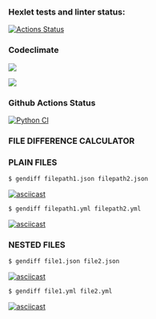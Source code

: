 ### Hexlet tests and linter status:
[![Actions Status](https://github.com/tatapestova/python-project-50/workflows/hexlet-check/badge.svg)](https://github.com/tatapestova/python-project-50/actions)

### Codeclimate
<a href="https://codeclimate.com/github/tatapestova/python-project-50/maintainability"><img 
src="https://api.codeclimate.com/v1/badges/baa3a2b566dd0b9e965d/maintainability" /></a>

<a href="https://codeclimate.com/github/tatapestova/python-project-50/test_coverage"><img 
src="https://api.codeclimate.com/v1/badges/baa3a2b566dd0b9e965d/test_coverage" /></a>

### Github Actions Status
[![Python CI](https://github.com/tatapestova/python-project-50/actions/workflows/pyci.yml/badge.svg)](https://github.com/tatapestova/python-project-50/actions/workflows/pyci.yml)

### FILE DIFFERENCE CALCULATOR

### PLAIN FILES
```bash
$ gendiff filepath1.json filepath2.json
```
[![asciicast](https://asciinema.org/a/EF3p0xMKmDP2SW40QwwmWszYG.svg)](https://asciinema.org/a/EF3p0xMKmDP2SW40QwwmWszYG)

```bash
$ gendiff filepath1.yml filepath2.yml
```
[![asciicast](https://asciinema.org/a/uB6FahjbBRlpnYbje2DsGml9V.svg)](https://asciinema.org/a/uB6FahjbBRlpnYbje2DsGml9V)

### NESTED FILES

```bash
$ gendiff file1.json file2.json
```
[![asciicast](https://asciinema.org/a/hf2wK0VzvQHxMKkDo4rFBWvkf.svg)](https://asciinema.org/a/hf2wK0VzvQHxMKkDo4rFBWvkf)


```bash
$ gendiff file1.yml file2.yml
```
[![asciicast](https://asciinema.org/a/5rp4Z4wC5TFBlXxaVIeERezlP.svg)](https://asciinema.org/a/5rp4Z4wC5TFBlXxaVIeERezlP)